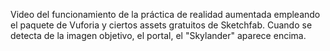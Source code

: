 Video del funcionamiento de la práctica de realidad aumentada empleando el paquete de Vuforia y ciertos assets gratuitos de Sketchfab.
Cuando se detecta de la imagen objetivo, el portal, el "Skylander" aparece encima.
